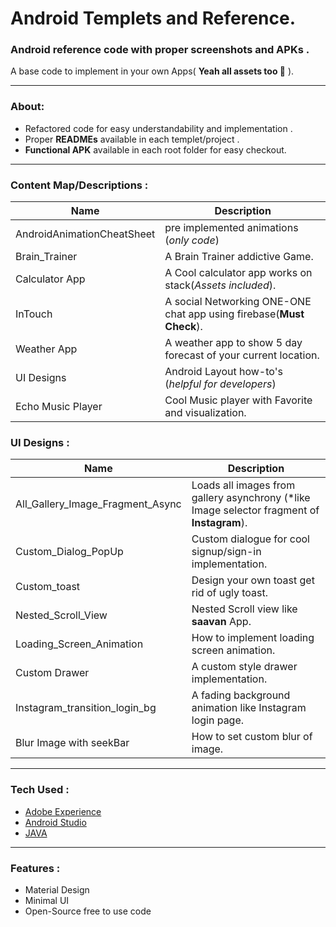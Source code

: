 # Android Templets and Reference.

### Android reference code with proper screenshots and APKs .

A base code to implement in your own Apps( **Yeah all assets too 🙂** ).

------



### About:

- Refactored code for easy understandability and implementation  .
- Proper **READMEs**  available in each templet/project .
- **Functional APK**  available in each root folder for easy checkout.

------

### Content Map/Descriptions :



| Name                       | Description                              |
| -------------------------- | ---------------------------------------- |
| AndroidAnimationCheatSheet | pre implemented animations (*only code*) |
| Brain_Trainer              | A Brain Trainer addictive Game.          |
| Calculator App             | A Cool calculator app works on stack(*Assets included*). |
| InTouch                    | A social Networking ONE-ONE chat app using firebase(**Must Check**). |
| Weather App                | A weather app to show 5 day forecast of your current location. |
| UI Designs                 | Android Layout how-to's (*helpful for developers*) |
| Echo Music Player          | Cool Music player with Favorite and visualization. |



### UI Designs :

| Name                             | Description                              |
| -------------------------------- | ---------------------------------------- |
| All_Gallery_Image_Fragment_Async | Loads all images from gallery asynchrony (*like Image selector fragment of **Instagram**). |
| Custom_Dialog_PopUp              | Custom dialogue for cool signup/sign-in implementation. |
| Custom_toast                     | Design your own toast get rid of ugly toast. |
| Nested_Scroll_View               | Nested Scroll view like **saavan** App.  |
| Loading_Screen_Animation         | How to implement loading screen animation. |
| Custom Drawer                    | A custom style drawer implementation.    |
| Instagram_transition_login_bg    | A fading background animation like Instagram login page. |
| Blur Image with seekBar          | How to set custom blur of image.         |



------

### Tech Used :

- [Adobe Experience](http://www.adobe.com/in/products/experience-design.html)
- [Android Studio](https://developer.android.com/studio/index.html)
- [JAVA](#)

------



### Features : 

- Material Design
- Minimal UI
- Open-Source free to use code

[^All codes are free to use along with resources provided  just mention repo link while using]: 
